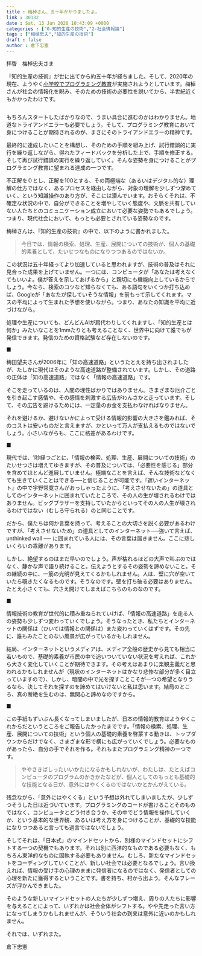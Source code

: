 ```yaml
---
title : 梅棹さん、五十年かかりましたよ。
link : 30132
date : Sat, 13 Jun 2020 10:43:09 +0000
categories : ["0-知的生産の技術","2-社会情報論"]
tags : ["梅棹忠夫","知的生産の技術"]
draft : false
author : 倉下忠憲
---
```


拝啓　梅棹忠夫さま

『知的生産の技術』が世に出てから約五十年が経ちました。そして、2020年の現在、ようやく<a href="https://www.mext.go.jp/a_menu/shotou/zyouhou/detail/1403162.htm">小学校でプログラミング教育</a>が実施されようとしています。梅棹さんが社会の情報化を睨み、そのための技術の必要性を説いてから、半世紀近くもかかったわけです。

<p style="text-align: center;"><a href="http://www.amazon.co.jp/exec/obidos/ASIN/B014R3S71E/rashita1000-22/ref=nosim/"target="_blank" rel="noopener" name="amazletlink"><img class="aligncenter" style="border: none;" src="https://m.media-amazon.com/images/I/41GZIomF8GL._SY346_.jpg" alt="" /></a></p>

もちろんスタートしたばかりなので、うまい具合に進むのかはわかりません。地道なトライアンドエラーも必要でしょう。そして、プログラミング教育において身につけることが期待されるのが、まさにそのトライアンドエラーの精神です。

最終的に達成したいことを構想し、そのための手順を組み上げ、試行錯誤的に実行を繰り返しながら、得れたフィードバックを分析した上で、手順を修正する。そして再び試行錯誤の実行を繰り返していく。そんな姿勢を身につけることがプログラミング教育に望まれる達成の一つです。

不正解を０とし、正解を100とする、その両極端な（あるいはデジタル的な）理解の仕方ではなく、あるプロセスを経由しながら、対象の理解を少しずつ深めていく、という知識操作のあり方が、そこには潜んでいます。おそらくそれは、不確定な状況の中で、自分ができることを増やしていく態度や、文脈を共有していない人たちとのコミュニケーション成立において必要な姿勢でもあるでしょう。つまり、現代社会において、もっとも必要とされている姿勢なのです。

梅棹さんは、『知的生産の技術』の中で、以下のように書かれました。

<blockquote>
今日では、情報の検索、処理、生産、展開についての技術が、個人の基礎的素養として、たいせつなものになりつつあるのではないか。
</blockquote>

この状況は五十年経ってより加速していると思われますが、技術の普及はそれに見合った成果を上げていません。一つには、コンピュータが「あなたは考えなくてもいいよ。僕が答えを示してあげるから」と親切にも機能向上しているからでしょう。今なら、検索のコツなど知らなくても、ある語句をいくつか打ち込めば、Googleが「あなたが探していそうな情報」を前もって示してくれます。マスの平均によって生まれた予想を使いながら。つまり、あなたの知識を平均に近づけながら。

処理や生産についても、どんどんAIが肩代わりしてくれますし、「知的生産とは何か」みたいなことを1mmたりとも考えることなく、世界中に向けて誰でもが発信できます。発信のための資格試験など存在しないのです。

■

梅田望夫さんが2006年に「知の高速道路」というたとえを持ち出されましたが、たしかに現代はそのような高速道路が整備されています。しかし、その道路の正体は「知の高速道路」ではなく「情報の高速道路」です。

そこを走っているのは、人間の理性ばかりではありません。さまざまな厄介ごとを引き起こす感情や、その感情を刺激する広告がわんさかと走っています。そして、その広告を避けるためには、一定量のお金を支払わなければなりません。

それを避けるか、避けないかによって受ける情報的影響の大きさを鑑みれば、そのコストは安いものだと言えますが、かといって万人が支払えるものではないでしょう。小さいながらも、ここに格差があるわけです。

■

現代では、1秒経つごとに、「情報の検索、処理、生産、展開についての技術」のたいせつさは増えてゆきますが、その普及については、「必要性を感じる」部分を含めてほとんど進展していません。極端なことを言えば、そんな技術などなくても生きていくことはできる──と信じることが可能です。『遅いインターネット』の中で宇野常寛さんがおっしゃったように、「考えさせないため」の道具としてのインターネットに囲まれていたところで、その人の生が壊されるわけではありません。ビッグブラザーを支持していたからといってその人の人生が壊されるわけではない（むしろ守られる）のと同じことです。

だから、僕たちは何か言葉を持って、考えることの大切さを説く必要があるわけですが、「考えさせないため」の道具としてのインターネット──強いて言えば、unthinked wall ── に囲まれている人には、その言葉は届きません。ここに悲しいくらいの乖離があります。

しかし、絶望するのはまだ早いのでしょう。声が枯れるほどの大声で叫ぶのではなく、静かな声で語り続けること。伝えようとするその姿勢を諦めないこと。その継続の中に、一筋の光明が見えてくるかもしれません。人は、壁に穴が空いていたら覗きたくなるものです。そうなのです。壁を打ち破る必要はありません。たとえ小さくても、穴さえ開けてしまえばこちらのものなのです。

■

情報技術の教育が世代的に積み重ねられていけば、「情報の高速道路」を走る人の姿勢も少しずつ変わっていくでしょう。そうなったとき、私たちとインターネットの関係は（ひいては情報との関係は）また変わっていくはずです。その先に、誰もみたことのない風景が広がっているかもしれません。

結局、インターネットというメディアは、メディア全般の歴史から見ても相当に若いもので、基礎的素養が市民の中で追いついていない状況を考えれば、これから大きく変化していくことが期待できます。その考えはあまりに楽観主義だと思われるかもしれませんが（現状のインターネットはかなり悲惨な部分が多く目立っていますので）、しかし、暗闇の中で光を探すことこそが一つの希望となりうるなら、決してそれを探すのを諦めてはいけないと私は思います。結局のところ、真の断絶を生むのは、無関心と諦めなのですから。

■

この手紙もずいぶん長くなってしまいましたが、日本の情報的教育はようやくこれからだというところをご報告したかったまでです。「情報の検索、処理、生産、展開についての技術」という個人の基礎的素養を啓蒙する動きは、トップダウンからだけでなく、さまざまな形で横にも広がっていくでしょう。必要なものがあったら、自分の手でそれを作る。それもまたプログラミング精神の一つです。

<blockquote>
ややさきばしったいいかたになるかもしれないが、わたしは、たとえばコンピュータのプログラムのかきかたなどが、個人としてのもっとも基礎的な技能となる日が、意外にはやくくるのではないかとかんがえている。
</blockquote>

残念ながら、「意外にはやくくる」という予想は外れてしまいましたが、少しずつそうした日は近づいています。プログラミングのコードが書けることそのものではなく、コンピュータとどう付き合うか、その中でどう情報を操作していくか、という基本的な世界観、あるいは考え方を身につけることが、基礎的な技能になりつつあると言っても過言ではないでしょう。

そしてそれは、「日本式」のマインドセットから、別様のマインドセットにシフトする一つの契機でもあります。それは別に西洋的なものである必要もなく、もちろん東洋的なものに固執する必要もありません。むしろ、新たなマインドセットをコーディングしていくことが、新しい社会では必要となるでしょう。言い換えれば、情報の受け手の心理のままに発信者になるのではなく、発信者としての心理を新たに獲得するということです。書を持ち、村から出よう。そんなフレーズが浮かんできました。

そのような新しいマインドセットの人たちが少しずつ増え、周りの人たちに影響を与えることによって、いずれかは社会全体がシフトする。やや先走った言い方になってしまうかもしれませんが、そういう社会の到来は意外に近いのかもしれません。

それでは、いずれまた。

倉下忠憲
